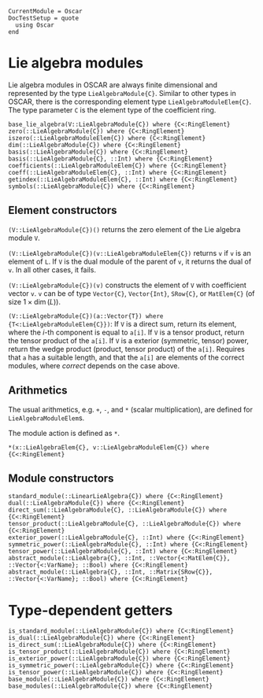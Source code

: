 ```@meta
CurrentModule = Oscar
DocTestSetup = quote
  using Oscar
end
```

# Lie algebra modules

Lie algebra modules in OSCAR are always finite dimensional and represented by the type
`LieAlgebraModule{C}`. Similar to other types in OSCAR, there is the corresponding
element type `LieAlgebraModuleElem{C}`.
The type parameter `C` is the element type of the coefficient ring.

```@docs
base_lie_algebra(V::LieAlgebraModule{C}) where {C<:RingElement}
zero(::LieAlgebraModule{C}) where {C<:RingElement}
iszero(::LieAlgebraModuleElem{C}) where {C<:RingElement}
dim(::LieAlgebraModule{C}) where {C<:RingElement}
basis(::LieAlgebraModule{C}) where {C<:RingElement}
basis(::LieAlgebraModule{C}, ::Int) where {C<:RingElement}
coefficients(::LieAlgebraModuleElem{C}) where {C<:RingElement}
coeff(::LieAlgebraModuleElem{C}, ::Int) where {C<:RingElement}
getindex(::LieAlgebraModuleElem{C}, ::Int) where {C<:RingElement}
symbols(::LieAlgebraModule{C}) where {C<:RingElement}
```

## Element constructors

`(V::LieAlgebraModule{C})()` returns the zero element of the Lie algebra module `V`.

`(V::LieAlgebraModule{C})(v::LieAlgebraModuleElem{C})` returns `v` if `v` is an element of `L`. If `V` is the dual module of the parent of `v`, it returns the dual of `v`. In all other cases, it fails.

`(V::LieAlgebraModule{C})(v)` constructs the element of `V` with coefficient vector `v`. `v` can be of type `Vector{C}`, `Vector{Int}`, `SRow{C}`, or `MatElem{C}` (of size $1 \times \dim(L)$).

`(V::LieAlgebraModule{C})(a::Vector{T}) where {T<:LieAlgebraModuleElem{C}})`: If `V` is a direct sum, return its element, where the $i$-th component is equal to `a[i]`.
If `V` is a tensor product, return the tensor product of the `a[i]`.
If `V` is a exterior (symmetric, tensor) power, return the wedge product
(product, tensor product) of the `a[i]`.
Requires that `a` has a suitable length, and that the `a[i]` are elements of the correct modules,
where _correct_ depends on the case above.


## Arithmetics
The usual arithmetics, e.g. `+`, `-`, and `*` (scalar multiplication), are defined for `LieAlgebraModuleElem`s.

The module action is defined as `*`.
```@docs
*(x::LieAlgebraElem{C}, v::LieAlgebraModuleElem{C}) where {C<:RingElement}
```

## Module constructors

```@docs
standard_module(::LinearLieAlgebra{C}) where {C<:RingElement}
dual(::LieAlgebraModule{C}) where {C<:RingElement}
direct_sum(::LieAlgebraModule{C}, ::LieAlgebraModule{C}) where {C<:RingElement}
tensor_product(::LieAlgebraModule{C}, ::LieAlgebraModule{C}) where {C<:RingElement}
exterior_power(::LieAlgebraModule{C}, ::Int) where {C<:RingElement}
symmetric_power(::LieAlgebraModule{C}, ::Int) where {C<:RingElement}
tensor_power(::LieAlgebraModule{C}, ::Int) where {C<:RingElement}
abstract_module(::LieAlgebra{C}, ::Int, ::Vector{<:MatElem{C}}, ::Vector{<:VarName}; ::Bool) where {C<:RingElement}
abstract_module(::LieAlgebra{C}, ::Int, ::Matrix{SRow{C}}, ::Vector{<:VarName}; ::Bool) where {C<:RingElement}
```

# Type-dependent getters

```@docs
is_standard_module(::LieAlgebraModule{C}) where {C<:RingElement}
is_dual(::LieAlgebraModule{C}) where {C<:RingElement}
is_direct_sum(::LieAlgebraModule{C}) where {C<:RingElement}
is_tensor_product(::LieAlgebraModule{C}) where {C<:RingElement}
is_exterior_power(::LieAlgebraModule{C}) where {C<:RingElement}
is_symmetric_power(::LieAlgebraModule{C}) where {C<:RingElement}
is_tensor_power(::LieAlgebraModule{C}) where {C<:RingElement}
base_module(::LieAlgebraModule{C}) where {C<:RingElement}
base_modules(::LieAlgebraModule{C}) where {C<:RingElement}
```

